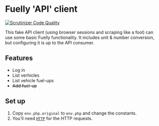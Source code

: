 Fuelly 'API' client
====

[![Scrutinizer Code Quality](https://scrutinizer-ci.com/g/rudiedirkx/Fuelly/badges/quality-score.png?b=master)](https://scrutinizer-ci.com/g/rudiedirkx/Fuelly/?branch=master)

This fake API client (using browser sessions and scraping like a fool) can
use some basic Fuelly functionality. It includes unit & number conversion, but
configuring it is up to the API consumer.

Features
----

* Log in
* List verhicles
* List vehicle fuel-ups
* <del>Add fuel-up</del>

Set up
----

1. Copy `env.php.original` to `env.php` and change the constants.
2. You'll need [`HTTP`][1] for the HTTP requests.

[1]: https://github.com/rudiedirkx/HTTP
